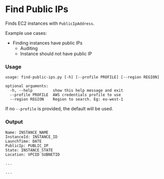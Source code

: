 # Find Public IPs
Finds EC2 instances with `PublicIpAddress`.

Example use cases:

+ Finding instances have public IPs
    + Auditing
    + Instance should not have public IP

### Usage
```
usage: find-public-ips.py [-h] [--profile PROFILE] [--region REGION]

optional arguments:
  -h, --help         show this help message and exit
  --profile PROFILE  AWS credentials profile to use
  --region REGION    Region to search. Eg: eu-west-1

```
If no `--profile` is provided, the default will be used.

### Output
```
Name: INSTANCE_NAME
InstanceId: INSTANCE_ID
LaunchTime: DATE
PublicIp: PUBLIC_IP
State: INSTANCE_STATE
Location: VPCID SUBNETID

...

...
```
